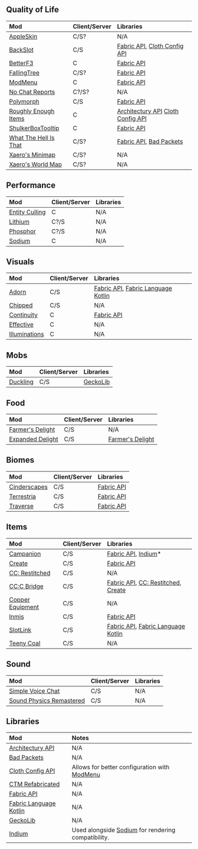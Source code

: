 ## Quality of Life

| Mod                     | Client/Server | Libraries                             |
| :---------------------- | :------------ | :------------------------------------ |
| [AppleSkin]             | C/S?          | N/A                                   |
| [BackSlot]              | C/S           | [Fabric API], [Cloth Config API]      |
| [BetterF3]              | C             | [Fabric API]                          |
| [FallingTree]           | C/S?          | [Fabric API]                          |
| [ModMenu]               | C             | [Fabric API]                          |
| [No Chat Reports]       | C?/S?         | N/A                                   |
| [Polymorph]             | C/S           | [Fabric API]                          |
| [Roughly Enough Items]  | C             | [Architectury API] [Cloth Config API] |
| [ShulkerBoxTooltip]     | C             | [Fabric API]                          |
| [What The Hell Is That] | C/S?          | [Fabric API], [Bad Packets]           |
| [Xaero's Minimap]       | C/S?          | N/A                                   |
| [Xaero's World Map]     | C/S?          | N/A                                   |

## Performance

| Mod              | Client/Server | Libraries |
| :--------------- | :------------ | :-------- |
| [Entity Culling] | C             | N/A       |
| [Lithium]        | C?/S          | N/A       |
| [Phosphor]       | C?/S          | N/A       |
| [Sodium]         | C             | N/A       |

## Visuals

| Mod             | Client/Server | Libraries                              |
| :-------------- | :------------ | :------------------------------------- |
| [Adorn]         | C/S           | [Fabric API], [Fabric Language Kotlin] |
| [Chipped]       | C/S           | N/A                                    |
| [Continuity]    | C             | [Fabric API]                           |
| [Effective]     | C             | N/A                                    |
| [Illuminations] | C             | N/A                                    |

## Mobs

| Mod        | Client/Server | Libraries  |
| :--------- | :------------ | :--------- |
| [Duckling] | C/S           | [GeckoLib] |

## Food

| Mod                | Client/Server | Libraries          |
| :----------------- | :------------ | :----------------- |
| [Farmer's Delight] | C/S           | N/A                |
| [Expanded Delight] | C/S           | [Farmer's Delight] |

## Biomes

| Mod            | Client/Server | Libraries    |
| :------------- | :------------ | :----------- |
| [Cinderscapes] | C/S           | [Fabric API] |
| [Terrestria]   | C/S           | [Fabric API] |
| [Traverse]     | C/S           | [Fabric API] |

## Items

| Mod                | Client/Server | Libraries                                |
| :----------------- | :------------ | :--------------------------------------- |
| [Campanion]        | C/S           | [Fabric API], [Indium]*                  |
| [Create]           | C/S           | [Fabric API]                             |
| [CC: Restitched]   | C/S           | N/A                                      |
| [CC:C Bridge]      | C/S           | [Fabric API], [CC: Restitched], [Create] |
| [Copper Equipment] | C/S           | N/A                                      |
| [Inmis]            | C/S           | [Fabric API]                             |
| [SlotLink]         | C/S           | [Fabric API], [Fabric Language Kotlin]   |
| [Teeny Coal]       | C/S           | N/A                                      |

## Sound

| Mod                        | Client/Server | Libraries |
| :------------------------- | :------------ | :-------- |
| [Simple Voice Chat]        | C/S           | N/A       |
| [Sound Physics Remastered] | C/S           | N/A       |

## Libraries

| Mod                      | Notes                                                |
| :----------------------- | :--------------------------------------------------- |
| [Architectury API]       | N/A                                                  |
| [Bad Packets]            | N/A                                                  |
| [Cloth Config API]       | Allows for better configuration with [ModMenu]       |
| [CTM Refabricated]       | N/A                                                  |
| [Fabric API]             | N/A                                                  |
| [Fabric Language Kotlin] | N/A                                                  |
| [GeckoLib]               | N/A                                                  |
| [Indium]                 | Used alongside [Sodium] for rendering compatibility. |

<!-- QUALITY OF LIFE -->

[AppleSkin]: https://www.curseforge.com/minecraft/mc-mods/appleskin
[BackSlot]: https://www.curseforge.com/minecraft/mc-mods/backslot
[BetterF3]: https://www.curseforge.com/minecraft/mc-mods/betterf3
[FallingTree]: https://www.curseforge.com/minecraft/mc-mods/falling-tree
[ModMenu]: https://www.curseforge.com/minecraft/mc-mods/modmenu
[No Chat Reports]: https://www.curseforge.com/minecraft/mc-mods/no-chat-reports
[Polymorph]: https://www.curseforge.com/minecraft/mc-mods/polymorph-fabric
[Roughly Enough Items]: https://www.curseforge.com/minecraft/mc-mods/roughly-enough-items
[ShulkerBoxTooltip]: https://www.curseforge.com/minecraft/mc-mods/shulkerboxtooltip
[What The Hell Is That]: https://www.curseforge.com/minecraft/mc-mods/wthit
[Xaero's Minimap]: https://www.curseforge.com/minecraft/mc-mods/xaeros-minimap
[Xaero's World Map]: https://www.curseforge.com/minecraft/mc-mods/xaeros-world-map

<!-- PERFORMANCE -->

[Entity Culling]: https://www.curseforge.com/minecraft/mc-mods/entityculling
[Lithium]: https://www.curseforge.com/minecraft/mc-mods/lithium
[Phosphor]: https://www.curseforge.com/minecraft/mc-mods/phosphor
[Sodium]: https://www.curseforge.com/minecraft/mc-mods/sodium

<!-- VISUALS -->

[Adorn]: https://www.curseforge.com/minecraft/mc-mods/adorn
[Chipped]: https://www.curseforge.com/minecraft/mc-mods/chipped
[Continuity]: https://www.curseforge.com/minecraft/mc-mods/continuity
[Effective]: https://www.curseforge.com/minecraft/mc-mods/effective
[Illuminations]: https://www.curseforge.com/minecraft/mc-mods/illuminations

<!-- MOBS -->

[Duckling]: https://www.curseforge.com/minecraft/mc-mods/duckling

<!-- FOOD -->

[Farmer's Delight]: https://www.curseforge.com/minecraft/mc-mods/farmers-delight-fabric
[Expanded Delight]: https://www.curseforge.com/minecraft/mc-mods/expanded-delight

<!-- BIOMES -->

[Cinderscapes]: https://www.curseforge.com/minecraft/mc-mods/cinderscapes
[Terrestria]: https://www.curseforge.com/minecraft/mc-mods/terrestria
[Traverse]: https://www.curseforge.com/minecraft/mc-mods/traverse

<!-- ITEMS -->

[Campanion]: https://www.curseforge.com/minecraft/mc-mods/campanion
[Create]: https://www.curseforge.com/minecraft/mc-mods/create-fabric
[CC: Restitched]: https://www.curseforge.com/minecraft/mc-mods/cc-restitched
[CC:C Bridge]: https://www.curseforge.com/minecraft/mc-mods/cccbridge
[Copper Equipment]: https://www.curseforge.com/minecraft/mc-mods/copper-equipment
[Inmis]: https://www.curseforge.com/minecraft/mc-mods/inmis
[SlotLink]: https://www.curseforge.com/minecraft/mc-mods/slotlink
[Teeny Coal]: https://www.curseforge.com/minecraft/mc-mods/teenycoal

<!-- SOUND -->

[Simple Voice Chat]: https://www.curseforge.com/minecraft/mc-mods/simple-voice-chat
[Sound Physics Remastered]: https://www.curseforge.com/minecraft/mc-mods/sound-physics-remastered

<!-- LIBRARIES -->

[Architectury API]: https://www.curseforge.com/minecraft/mc-mods/architectury-api
[Bad Packets]: https://www.curseforge.com/minecraft/mc-mods/badpackets
[Cloth Config API]: https://www.curseforge.com/minecraft/mc-mods/cloth-config
[CTM Refabricated]: https://www.curseforge.com/minecraft/mc-mods/ctm-refabricated
[Fabric API]: https://www.curseforge.com/minecraft/mc-mods/fabric-api
[Fabric Language Kotlin]: https://www.curseforge.com/minecraft/mc-mods/fabric-language-kotlin
[GeckoLib]: https://www.curseforge.com/minecraft/mc-mods/geckolib
[Indium]: https://www.curseforge.com/minecraft/mc-mods/indium
